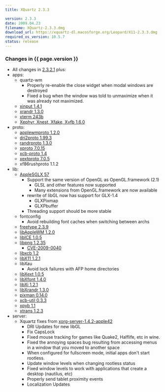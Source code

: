 ```yaml
---
title: XQuartz 2.3.3

version: 2.3.3
date: 2009.04.23
filename: XQuartz-2.3.3.dmg
download_url: https://xquartz-dl.macosforge.org/Leopard/X11-2.3.3.dmg
required_os_version: 10.5.7
status: release
---
```


### Changes in {{ page.version }} ###
  * All changes in [2.3.2.1](XQuartz-2.3.2.1.html) plus:
  * apps:
    * quartz-wm
      * Properly re-enable the close widget when modal windows are destroyed
      * Fixed a bug when the window was told to unmaximize when it was already not maximized.
    * [xinput 1.4.1](http://lists.freedesktop.org/archives/xorg-announce/2009-April/000810.html)
    * [xrandr 1.3.0](http://lists.freedesktop.org/archives/xorg-announce/2009-April/000809.html)
    * [xterm 243b](http://lists.freedesktop.org/archives/xorg/2009-March/044699.html)
    * [Xephyr, Xnest, Xfake, Xvfb 1.6.0](http://lists.freedesktop.org/archives/xorg-announce/2009-February/000784.html)
  * proto:
    * [applewmproto 1.2.0](http://lists.freedesktop.org/archives/xorg-announce/2009-March/000797.html)
    * [dri2proto 1.99.3](http://lists.freedesktop.org/archives/xorg-announce/2008-December/000700.html)
    * [randrproto 1.3.0](http://lists.freedesktop.org/archives/xorg-announce/2009-March/000799.html)
    * [xproto 7.0.15](http://lists.freedesktop.org/archives/xorg-announce/2009-March/000792.html)
    * [xcb-proto 1.4](http://lists.freedesktop.org/archives/xorg-announce/2009-February/000764.html)
    * [xextproto 7.0.5](http://lists.freedesktop.org/archives/xorg-announce/2009-January/000756.html)
    * xf86rushproto 1.1.2
  * lib:
    * [AppleSGLX 57](https://xquartz.macosforge.org/trac/browser/AppleSGLX/trunk/RELEASE_NOTES?rev=334)
      * Support the same version of OpenGL as OpenGL.framework (2.1)
        * GLSL and other features now supported
        * Many extensions from OpenGL.framework are now available
      * rewrite of libGL now has support for GLX-1.4
        * GLXPixmap
        * GLXPbuffer
      * Threading support should be more stable
    * fontconfig
      * Avoid rebuilding font caches when switching between archs
    * [freetype 2.3.9](http://freetype.sourceforge.net/index2.html#release-freetype-2.3.9)
    * [libAppleWM 1.2.0](http://lists.freedesktop.org/archives/xorg-announce/2009-March/000798.html)
    * [libICE 1.0.5](http://lists.freedesktop.org/archives/xorg/2009-January/042171.html)
    * [libpng 1.2.35](ftp://ftp.simplesystems.org/pub/libpng/png/src/history/libpng-1.2.35-README.txt)
      * [ CVE-2009-0040 ](http://cve.mitre.org/cgi-bin/cvename.cgi?name=CVE-2009-0040)
    * [libxcb 1.2](http://lists.freedesktop.org/archives/xorg-announce/2009-February/000765.html)
    * [libX11 1.2.1](http://lists.freedesktop.org/archives/xorg-announce/2009-April/000814.html)
    * libXau
      * Avoid lock failures with AFP home directories
    * [libXext 1.0.5](http://lists.freedesktop.org/archives/xorg-announce/2009-January/000757.html)
    * [libXfont 1.4.0](http://lists.freedesktop.org/archives/xorg-announce/2009-February/000770.html)
    * [libXi 1.2.1](http://lists.freedesktop.org/archives/xorg-announce/2009-February/000785.html)
    * [libXrandr 1.3.0](http://lists.freedesktop.org/archives/xorg-announce/2009-March/000800.html)
    * [pixman 0.14.0](http://lists.freedesktop.org/archives/xorg-announce/2009-February/000761.html)
    * [xcb-util 0.3.3](http://lists.freedesktop.org/archives/xorg-announce/2009-January/000758.html)
    * [xpyb 1.1](http://lists.freedesktop.org/archives/xorg-announce/2009-April/000815.html)
    * [xtrans 1.2.3](http://lists.freedesktop.org/archives/xorg-announce/2009-January/000743.html)
  * server:
    * Xquartz fixes from [xorg-server-1.4.2-apple42](https://github.com/XQuartz/xorg-server/commits/9435fc5e20e25ce66ec85bde033daff51f39f69c)
      * DRI Updates for new libGL
      * Fix CapsLock
      * Fixed mouse tracking for games like Quake2, Halflife, etc in wine.
      * Fixed the annoying spaces bug resulting from accessing menus in a window that you moved to another space
      * When configured for fullscreen mode, initial apps don't start rootless.
      * Update window levels when changing rootless status
      * Fixed window levels to work with applications that create a desktop (nautilus, etc)
      * Properly send tablet proximity events
      * Localization Updates

